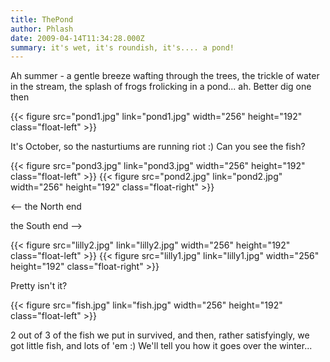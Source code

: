 ```yaml
---
title: ThePond
author: Phlash
date: 2009-04-14T11:34:28.000Z
summary: it's wet, it's roundish, it's.... a pond!
---
```

Ah summer - a gentle breeze wafting through the trees, the trickle of
water in the stream, the splash of frogs frolicking in a pond... ah.
Better dig one then

{{< figure src="pond1.jpg" link="pond1.jpg" width="256" height="192" class="float-left" >}}

It's October, so the nasturtiums are running riot :) Can you see the
fish?

<div class="float-clear"/>

{{< figure src="pond3.jpg" link="pond3.jpg" width="256" height="192" class="float-left" >}}
{{< figure src="pond2.jpg" link="pond2.jpg" width="256" height="192" class="float-right" >}}

<-- the North end

the South end -->

<div class="float-clear"/>

{{< figure src="lilly2.jpg" link="lilly2.jpg" width="256" height="192" class="float-left" >}}
{{< figure src="lilly1.jpg" link="lilly1.jpg" width="256" height="192" class="float-right" >}}

Pretty isn't it?

<div class="float-clear"/>

{{< figure src="fish.jpg" link="fish.jpg" width="256" height="192" class="float-left" >}}

2 out of 3 of the fish we put in survived, and then, rather
satisfyingly, we got little fish, and lots of 'em :) We'll tell you
how it goes over the winter...
